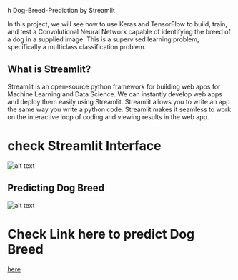 h Dog-Breed-Prediction by Streamlit

In this project, we will see how to use Keras and TensorFlow to build, train, and test a Convolutional Neural Network capable of identifying the breed of a dog in a supplied image. This is a supervised learning problem, specifically a multiclass classification problem.

## What is Streamlit?

Streamlit is an open-source python framework for building web apps for Machine Learning and Data Science. We can instantly develop web apps and deploy them easily using Streamlit. Streamlit allows you to write an app the same way you write a python code. Streamlit makes it seamless to work on the interactive loop of coding and viewing results in the web app.

# check Streamlit Interface
![alt text](https://github.com/AbdulJabbar64/Dog-Breed-Prediction-by-Streamlit/blob/main/images/image.PNG)

## Predicting Dog Breed
![alt text](https://github.com/AbdulJabbar64/Dog-Breed-Prediction-by-Streamlit/blob/main/images/image1.PNG)


# Check Link here to predict Dog Breed 
[here](https://abduljabbar64-dog-breed-prediction-by-streamlit-main-app-93eta5.streamlitapp.com)
